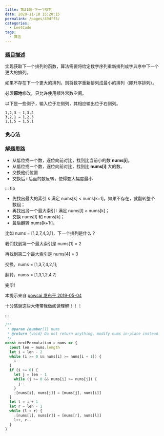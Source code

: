 ```yaml
---
title: 第31题-下一个排列
date: 2020-11-10 15:20:15
permalink: /pages/49dff5/
categories:
  - LeetCode
tags:
  - 算法
---
```


### [题目描述](https://leetcode-cn.com/problems/next-permutation/)

实现获取下一个排列的函数，算法需要将给定数字序列重新排列成字典序中下一个更大的排列。

如果不存在下一个更大的排列，则将数字重新排列成最小的排列（即升序排列）。

必须**原地**修改，只允许使用额外常数空间。

以下是一些例子，输入位于左侧列，其相应输出位于右侧列。

```
1,2,3 → 1,3,2
3,2,1 → 1,2,3
1,1,5 → 1,5,1
```

<!-- more -->

### 贪心法

### 解题思路

- 从低位找一个数，逐位向前对比，找到比当前小的数 **nums[i]**。
- 从低位找一个数，逐位向前对比，找到比 **nums[i]** 大的数。
- 交换他们位置
- 交换后 i 后面的数反转，使得变大幅度最小

::: tip

- 先找出最大的索引 k 满足 nums[k] < nums[k+1]，如果不存在，就翻转整个数组；
- 再找出另一个最大索引 l 满足 nums[l] > nums[k]；
- 交换 nums[l] 和 nums[k]；
- 最后翻转 nums[k+1:]。

比如 nums = [1,2,7,4,3,1]，下一个排列是什么？

我们找到第一个最大索引是 nums[1] = 2

再找到第二个最大索引是 nums[4] = 3

交换，nums = [1,3,7,4,2,1];

翻转，nums = [1,3,1,2,4,7]

完毕!

本提示来自:[powcai 发布于 2019-05-04](https://leetcode-cn.com/problems/next-permutation/solution/xia-yi-ge-pai-lie-by-powcai/)

十分感谢这些大佬带我做阅读理解！！！

:::

```JavaScript
/**
 * @param {number[]} nums
 * @return {void} Do not return anything, modify nums in-place instead.
 */
const nextPermutation = nums => {
  const len = nums.length
  let i = len - 2
  while (i >= 0 && nums[i] >= nums[i + 1]) {
    i--
  }
  if (i >= 0) {
    let j = len - 1
    while (j >= 0 && nums[i] >= nums[j]) {
      j--
    }
    ;[nums[i], nums[j]] = [nums[j], nums[i]]
  }
  let l = i + 1
  let r = len - 1
  while (l < r) {
    ;[nums[l], nums[r]] = [nums[r], nums[l]]
    l++, r--
  }
}
```
